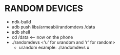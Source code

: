 #  RANDOM DEVICES
* ndk-build
* adb push libs/armeabi/randomdevs /data
* adb shell
* cd /data <-- now on the phone
* ./randomdevs <'u' for urandom and 'r' for random> 
    * urandom example: ./randomdevs u


